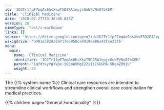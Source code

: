 ```yaml
---
id: '1D2Tr1fpF7oqAx0hsXkwT5D2RA1epjcGuNFVNv87bXEM'
title: 'Clinical Medicine'
date: '2020-02-27T19:30:05.023Z'
version: 28
mimeType: 'text/x-markdown'
links: []
source: 'https://drive.google.com/open?id=1D2Tr1fpF7oqAx0hsXkwT5D2RA1epjcGuNFVNv87bXEM'
wikigdrive: 'b491a582da59717ee958da4919ee86a43fce25fb'
menu:
  main:
    name: 'Clinical Medicine'
    identifier: '1D2Tr1fpF7oqAx0hsXkwT5D2RA1epjcGuNFVNv87bXEM'
    parent: '1qfdYxyVgYVpx-5CSpa9MgE22iijISUGMA-5Kg4Zd9jU'
    weight: 80
---
```





The {{% system-name %}} Clinical care resources are intended to streamline clinical workflows and strengthen overall care coordination for medical practices.



{{% children page="General Functionality" %}}




